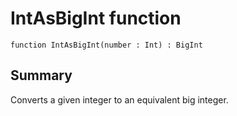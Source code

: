 # IntAsBigInt function

`function IntAsBigInt(number : Int) : BigInt`

## Summary
Converts a given integer to an equivalent big integer.
